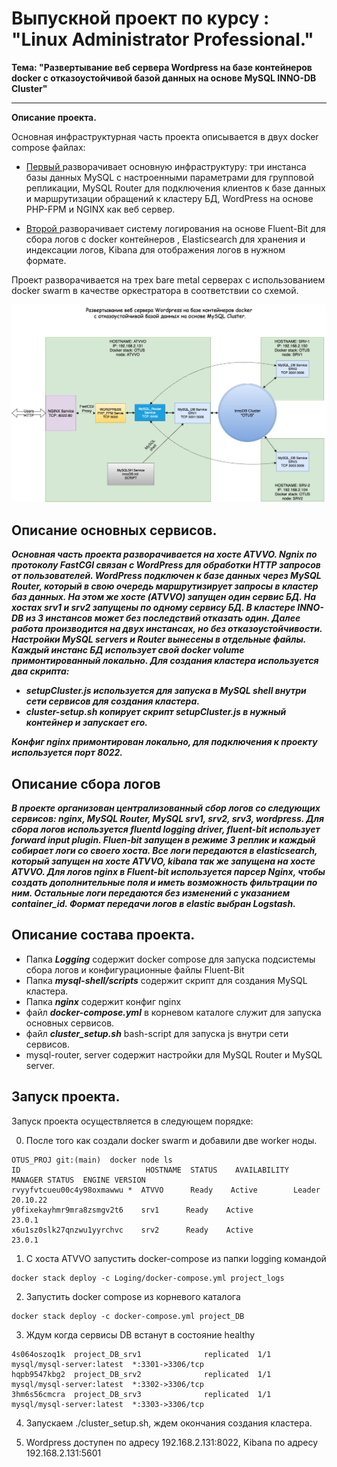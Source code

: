 # Выпускной проект по курсу : "Linux Administrator Professional."

**Тема: "Развертывание веб сервера Wordpress на базе контейнеров docker с отказоустойчивой базой данных на основе MySQL INNO-DB Cluster"**

---
**Описание проекта.**

Основная инфраструктурная часть проекта описывается в двух docker compose файлах:

- [Первый ](https://github.com/ChurikovAnatolii/OTUS_PROJ/blob/main/docker-compose.yml) разворачивает основную инфраструктуру: три инстанса базы данных MySQL с настроенными параметрами для групповой репликации, MySQL Router для подключения клиентов к базе данных и маршрутизации обращений к кластеру БД, WordPress на основе PHP-FPM и NGINX как веб сервер.

- [Второй ](https://github.com/ChurikovAnatolii/OTUS_PROJ/blob/main/Loging/docker-compose.yml) разворачивает систему логирования на основе Fluent-Bit для сбора логов с docker контейнеров , Elasticsearch для хранения и индексации логов, Kibana для отображения логов в нужном формате.


Проект разворачивается на трех bare metal серверах c использованием docker swarm в качестве оркестратора в соответствии со cхемой.

![image alt](https://github.com/ChurikovAnatolii/OTUS_PROJ/blob/main/Untitled%20Diagram.jpg)

## Описание основных сервисов.

***Основная часть проекта разворачивается на хосте ATVVO. Ngnix по протоколу FastCGI связан с WordPress для обработки HTTP запросов от пользователей. WordPress подключен к базе данных через MySQL Router, который в свою очередь маршрутизирует запросы в кластер баз данных. На этом же хосте (ATVVO) запущен один сервис БД. На хостах srv1 и srv2 запущены по одному сервису БД. В кластере INNO-DB из 3 инстансов может без последствий отказать один. Далее работа производится на двух инстансах, но без отказоустойчивости. Настройки MySQL servers и Router вынесены в отдельные файлы. Каждый инстанс БД использует свой docker volume примонтированный локально. Для создания кластера используется два скрипта:***

- ***setupCluster.js используется для запуска в MySQL shell внутри сети сервисов для создания кластера.***
- ***cluster-setup.sh копирует скрипт setupCluster.js в нужный контейнер и запускает его.***

***Конфиг nginx примонтирован локально, для подключения к проекту используется порт 8022.***

## Описание сбора логов

***В проекте организован централизованный сбор логов со следующих сервисов: nginx, MySQL Router, MySQL srv1, srv2, srv3, wordpress. Для сбора логов используется fluentd logging driver, fluent-bit использует forward input plugin. Fluen-bit запущен в режиме 3 реплик и каждый собирает логи со своего хоста. Все логи передаются в elasticsearch, который запущен на хосте ATVVO, kibana так же запущена на хосте ATVVO. Для логов nginx в Fluent-bit используется парсер Nginx, чтобы создать дополнительные поля и иметь возможность фильтрации по ним. Остальные логи передаются без изменений с указанием container_id. Формат передачи логов в elastic выбран Logstash.***

## Описание состава проекта.

- Папка ***Logging*** содержит docker compose для запуска подсистемы сбора логов и конфигурационные файлы Fluent-Bit
- Папка ***mysql-shell/scripts*** содержит скрипт для создания MySQL кластера.
- Папка ***nginx*** содержит конфиг nginx
- файл ***docker-compose.yml*** в корневом каталоге служит для запуска основных сервисов.
- файл ***cluster_setup.sh*** bash-script для запуска js внутри сети сервисов.
- mysql-router, server cодержит настройки для MySQL Router и MySQL server.

## Запуск проекта.

Запуск проекта осуществляется в следующем порядке:

0. После того как создали docker swarm и добавили две worker ноды.
```console
OTUS_PROJ git:(main)  docker node ls
ID                            HOSTNAME  STATUS    AVAILABILITY  MANAGER STATUS  ENGINE VERSION
rvyyfvtcueu00c4y98oxmawwu *  ATVVO      Ready    Active        Leader          20.10.22
y0fixekayhmr9mra8zsmgv2t6    srv1      Ready    Active                          23.0.1
x6u1sz0slk27qnzwu1yyrchvc    srv2      Ready    Active                          23.0.1
```

1. С хоста ATVVO запустить docker-compose из папки logging командой
```console
docker stack deploy -c Loging/docker-compose.yml project_logs
```
2. Запустить docker compose из корневого каталога
```console
docker stack deploy -c docker-compose.yml project_DB
```
3. Ждум когда сервисы DB встанут в состояние healthy
```console
4s064oszoq1k  project_DB_srv1              replicated  1/1        mysql/mysql-server:latest  *:3301->3306/tcp
hqpb9547kbg2  project_DB_srv2              replicated  1/1        mysql/mysql-server:latest  *:3302->3306/tcp
3hm6s56cmcra  project_DB_srv3              replicated  1/1        mysql/mysql-server:latest  *:3303->3306/tcp
```
4. Запускаем ./cluster_setup.sh, ждем окончания создания кластера.

5. Wordpress доступен по адресу 192.168.2.131:8022, Kibana по адресу 192.168.2.131:5601

